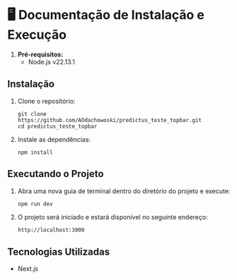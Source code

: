 # **🖥 Documentação de Instalação e Execução**

1.  **Pré-requisitos:**
    - Node.js v22.13.1

## Instalação

1. Clone o repositório:

   ```
   git clone https://github.com/AOdachowoski/predictus_teste_topbar.git
   cd predictus_teste_topbar
   ```

2. Instale as dependências:

   ```
   npm install
   ```

## **Executando o Projeto**

1. Abra uma nova guia de terminal dentro do diretório do projeto e execute:

   ```bash
   npm run dev
   ```

2. O projeto será iniciado e estará disponível no seguinte endereço:

   ```arduino
   http://localhost:3000
   ```

## **Tecnologias Utilizadas**

- Next.js
